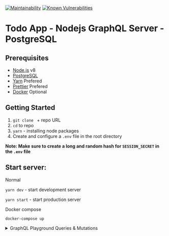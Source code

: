 [![Maintainability](https://api.codeclimate.com/v1/badges/c032a516c90d1ec7dd89/maintainability)](https://codeclimate.com/github/JorgeCeja/graphql-yoga-database/maintainability)  [![Known Vulnerabilities](https://snyk.io/test/github/JorgeCeja/graphql-todo-auth/badge.svg)](https://snyk.io/test/github/JorgeCeja/graphql-todo-auth)
# Todo App - Nodejs GraphQL Server - PostgreSQL

## Prerequisites

- [Node.js](https://nodejs.org/en/) v8
- [PostgreSQL](https://www.postgresql.org/)
- [Yarn](https://yarnpkg.com/en/) Prefered
- [Prettier](https://prettier.io/) Prefered
- [Docker](https://www.docker.com/) Optional

## Getting Started

1. `git clone ` + repo URL
2. `cd` to repo
3. `yarn` - installing node packages
4. Create and configure a `.env` file in the root directory 

**Note: Make sure to create a long and random hash for `SESSION_SECRET` in the `.env` file**

## Start server: 

Normal

`yarn dev` - start development server

`yarn start` - start production server

Docker compose

```
docker-compose up
```

<details>
<summary>GraphQL Playground Queries & Mutations</summary>

## Mutations

SignUp
```
mutation {
  signup(
    email: "🌮@🌮.🌮"
    password: "🌮-tuesday"
  ) {
    token
  }
}
```

Login
```
mutation {
  login(
    email: "🌮@🌮.🌮"
    password: "🌮-tuesday"
  ) {
    token
  }
}
```

Create Todo
```
mutation {
  createTodo(
    content: "I love 🌮's"
  ) {
    todo_id,
    content
  }
}

#HTTP HEADERS
{
  "Authorization": "Bearer __TOKEN__"
}
```

Update Todo
```
mutation {
  updateTodo(
    todo_id: "1",
    content: "I love 🌮 tuesday"
  ) {
    todo_id,
    content
  }
}

#HTTP HEADERS
{
  "Authorization": "Bearer __TOKEN__"
}
```

Delete Todo
```
mutation {
  deleteTodo(
    todo_id: "1"
  ) {
    todo_id
  }
}

#HTTP HEADERS
{
  "Authorization": "Bearer __TOKEN__"
}
```

##  Queries

Get Todo
```
query {
  Todo(
    todo_id: "1"
  ) {
    todo_id,
    content
  }
}

#HTTP HEADERS
{
  "Authorization": "Bearer __TOKEN__"
}
```

Get All Todos
```
query {
  allTodos {
    todo_id,
    content
  }
}

#HTTP HEADERS
{
  "Authorization": "Bearer __TOKEN__"
}
```
</details>